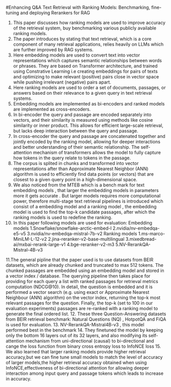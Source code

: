 #Enhancing Q&A Text Retrieval with Ranking Models: Benchmarking, fine-tuning and deploying Rerankers for RAG

1. This paper discusses how ranking models are used to improve accuracy of the retrieval system, buy benchmarking various publicly available ranking models.
2. The paper introduces by stating that text retrieval, which is a core component of many retrieval applications, relies heavily on LLMs which are further improved by RAG systems.
3. Here embedding models are used to convert text into vector representations which captures semantic relationships between words or phrases. They are based on Transformer architecture, and trained using Constrative Learning i.e creating embeddings for pairs of texts and optimizing to make relevant (positive) pairs close in vector space while pushing irrelevant (negative) pairs apart.
4. Here ranking models are used to order a set of documents, passages, or answers based on their relevance to a given query in text retrieval systems.
5. Embedding models are implemented as bi-encoders and ranked models are implemented as cross-encoders.
6. In bi-encoder the query and passage are encoded separately into vectors, and their similarity is measured using methods like cosine similarity or inner product. This allows for efficient large-scale retrieval, but lacks deep interaction between the query and passage.
7. In cross-encoder the query and passage are concatenated together and jointly encoded by the ranking model, allowing for deeper interactions and better understanding of their semantic relationship. The self-attention mechanism of transformers allows the model to fully capture how tokens in the query relate to tokens in the passage.
8. The corpus is splited in chunks and transformed into vector representations after than Approximate Nearest Neighbor (ANN) algorithm is used to efficiently find data points (or vectors) that are closest to a given query point in a high-dimensional space.
9. We also noticed from the MTEB which is a bench mark for text embedding models , that larger the embedding models in parameters more it gets accurate . But larger models requires more computational power, therefore multi-stage text retrieval pipelines is introduced which consist of a embedding model and a ranking model , the embedding model is used to find the top-k candidate passages, after which the ranking models is used to redefine the ranking.
10. In this paper following models are used for evaluation:
Embedding models
1.Snowflake/snowflake-arctic-embed-l
2.nvidia/nv-embedqa-e5-v5
3.nvidia/nv-embedqa-mistral-7b-v2
Ranking models
1.ms-marco-MiniLM-L-12-v2
2.jina-reranker-v2-base-multilingual
3.mixedbread-ai/mxbai-rerank-large-v1
4.bge-reranker-v2-m3
5.NV-RerankQA-Mistral-4B-v3

11.The general pipline that the paper used is to use datasets from BEIR  datasets, which are already chunked and truncated to max 512 tokens. The chunked passages are embedded using an embedding model and stored in a vector index / database. The querying pipeline then takes place for providing for each query a list with ranked passages for retrieval metrics computation (NDCG@10). In detail, the question is embedded and it is performed a vector search (e.g. using exact or Approximate Nearest Neighbour (ANN) algorithm) on the vector index, returning the top-k most relevant passages for the question. Finally, the top-k (set to 100 in our evaluation experiments) passages are re-ranked with a ranking model to generate the final ordered list.
12. These three Question-Answering datasets from BEIR retrieval benchmark: Natural Questions (NQ) , HotpotQA and FiQA is used for evaluation.
13. NV-RerankQA-Mistral4B-v3 , this model performed best in the benchmark
14. They finetuned the model by keeping only the bottom 16 layers out of its 32 layers, and also modifying its self-attention mechanism from uni-directional (causal) to bi-directional and cange the loss function from binary cross entropy loss to  InfoNCE loss
15. We also learned that larger ranking models provide higher retrieval accuracy,but we can fine tune small models to match the level of accuracy of larger models,the higher retrieval accuracy obtained when using InfoNCE,effectiveness of bi-directional attention for allowing deeper interaction among input query and passage tokens which leads to increase in accuracy.
